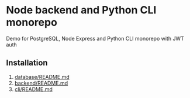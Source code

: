 # Node backend and Python CLI monorepo
Demo for PostgreSQL, Node Express and Python CLI monorepo with JWT auth

## Installation
1. [database/README.md](b/README.md)  
2. [backend/README.md](backend/README.md)  
3. [cli/README.md](cli/README.md)
